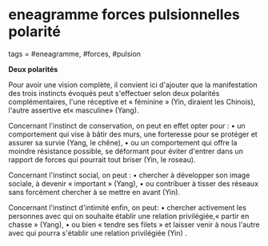 # eneagramme forces pulsionnelles polarité
tags = #eneagramme, #forces, #pulsion

**Deux polarités**

Pour avoir une vision complète, il convient ici d'ajouter que la manifestation des trois instincts évoqués peut s'effectuer selon
deux polarités complémentaires, l'une réceptive et « féminine » (Yin, diraient les Chinois), l'autre assertive et« masculine» (Yang).

Concernant l'instinct de conservation, on peut en effet opter pour :
• un comportement qui vise à bâtir des murs, une forteresse pour se protéger et assurer sa survie (Yang, le chêne),
• ou un comportement qui offre la moindre résistance possible, se déformant pour éviter d'entrer dans un rapport de forces qui pourrait tout briser (Yin, le roseau).

Concernant l'instinct social, on peut :
• chercher à développer son image sociale, à devenir « important » (Yang),
• ou contribuer à tisser des réseaux sans forcément chercher à se mettre en avant (Yin).

Concernant l'instinct d'intimité enfin, on peut:
• chercher activement les personnes avec qui on souhaite établir une relation privilégiée,« partir en chasse » (Yang),
• ou bien « tendre ses filets » et laisser venir à nous l'autre avec qui pourra s'établir une relation privilégiée (Yin) . 

